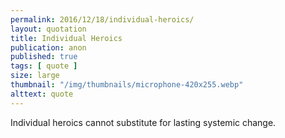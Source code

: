 ```yaml
---
permalink: 2016/12/18/individual-heroics/
layout: quotation
title: Individual Heroics
publication: anon
published: true
tags: [ quote ]
size: large
thumbnail: "/img/thumbnails/microphone-420x255.webp"
alttext: quote
---
```


Individual heroics cannot substitute for lasting systemic change.
